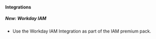 
#### Integrations
##### New: Workday IAM
- Use the Workday IAM Integration as part of the IAM premium pack.
